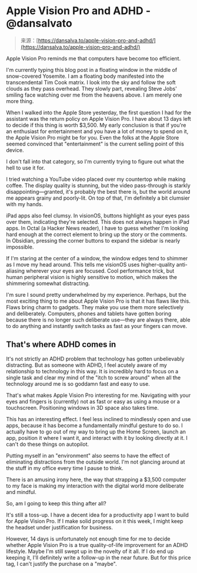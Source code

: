<!--yml
category: 未分类
date: 2024-05-27 14:33:33
-->

# Apple Vision Pro and ADHD - @dansalvato

> 来源：[https://dansalva.to/apple-vision-pro-and-adhd/](https://dansalva.to/apple-vision-pro-and-adhd/)

Apple Vision Pro reminds me that computers have become too efficient.

I'm currently typing this blog post in a floating window in the middle of snow-covered Yosemite. I am a floating body manifested into the transcendental Tim Cook matrix. I look into the sky and follow the soft clouds as they pass overhead. They slowly part, revealing Steve Jobs' smiling face watching over me from the heavens above. I am merely one more thing.

 When I walked into the Apple Store yesterday, the first question I had for the assistant was the return policy on Apple Vision Pro. I have about 13 days left to decide if this thing is worth $3,500\. My early conclusion is that if you're an enthusiast for entertainment and you have a lot of money to spend on it, the Apple Vision Pro might be for you. Even the folks at the Apple Store seemed convinced that "entertainment" is the current selling point of this device.

I don't fall into that category, so I'm currently trying to figure out what the hell to use it for.

I tried watching a YouTube video placed over my countertop while making coffee. The display quality is stunning, but the video pass-through is starkly disappointing—granted, it's probably the best there is, but the world around me appears grainy and poorly-lit. On top of that, I'm definitely a bit clumsier with my hands.

iPad apps also feel clumsy. In visionOS, buttons highlight as your eyes pass over them, indicating they're selected. This does not always happen in iPad apps. In Octal (a Hacker News reader), I have to guess whether I'm looking hard enough at the correct element to bring up the story or the comments. In Obsidian, pressing the corner buttons to expand the sidebar is nearly impossible.

If I'm staring at the center of a window, the window edges tend to shimmer as I move my head around. This tells me visionOS uses higher-quality anti-aliasing wherever your eyes are focused. Cool performance trick, but human peripheral vision is highly sensitive to motion, which makes the shimmering somewhat distracting.

I'm sure I sound pretty underwhelmed by my experience. Perhaps, but the most exciting thing to me about Apple Vision Pro is that it has flaws like this. Flaws bring charm to gadgets. They make you use them more selectively and deliberately. Computers, phones and tablets have gotten boring because there is no longer such deliberate use—they are always there, able to do anything and instantly switch tasks as fast as your fingers can move.

## That's where ADHD comes in

It's not strictly an ADHD problem that technology has gotten unbelievably distracting. But as someone with ADHD, I feel acutely aware of my relationship to technology in this way. It is incredibly hard to focus on a single task and clear my mind of the "itch to screw around" when all the technology around me is so goddamn fast and easy to use.

That's what makes Apple Vision Pro interesting for me. Navigating with your eyes and fingers is (currently) not as fast or easy as using a mouse or a touchscreen. Positioning windows in 3D space also takes time.

This has an interesting effect. I feel less inclined to mindlessly open and use apps, because it has become a fundamentally mindful gesture to do so. I actually have to go out of my way to bring up the Home Screen, launch an app, position it where I want it, and interact with it by looking directly at it. I can't do these things on autopilot.

Putting myself in an "environment" also seems to have the effect of eliminating distractions from the outside world. I'm not glancing around at the stuff in my office every time I pause to think.

There is an amusing irony here, the way that strapping a $3,500 computer to my face is making my interaction with the digital world more deliberate and mindful.

So, am I going to keep this thing after all?

It's still a toss-up. I have a decent idea for a productivity app I want to build for Apple Vision Pro. If I make solid progress on it this week, I might keep the headset under justification for business.

However, 14 days is unfortunately not enough time for me to decide whether Apple Vision Pro is a true quality-of-life improvement for an ADHD lifestyle. Maybe I'm still swept up in the novelty of it all. If I do end up keeping it, I'll definitely write a follow-up in the near future. But for this price tag, I can't justify the purchase on a "maybe".